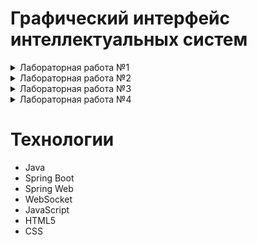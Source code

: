 # Графический интерфейс интеллектуальных систем
<details>
  <summary>Лабораторная работа №1</summary>

## Цель
Разработать элементарный графический редактор, реализующий построение отрезков с помощью алгоритма ЦДА, целочисленного алгоритма Брезенхема и алгоритма Ву. Вызов способа генерации отрезка задается из пункта меню и доступно через панель инструментов «Отрезки». В редакторе кроме режима генерации отрезков в пользовательском окне должен быть предусмотрен отладочный режим, где отображается пошаговое решение на дискретной сетке.
## Описание алгоритмов
### Цифровой Дифференциальный Анализатор
  Цифровой дифференциальный анализатор (ЦДА) – это алгоритм, основанный на аппроксимации прямой линии путем равномерного приращения координат. Он разбивает отрезок на равные шаги по одной из координат и вычисляет соответствующие значения другой координаты.
### Алгоритм Брезенхема
  Алгоритм Брезенхема основан на выборе оптимального пикселя с использованием целочисленных вычислений. В отличие от ЦДА, он исключает необходимость работы с дробными числами, используя пошаговое накопление ошибки, чтобы принять решение о том, какой пиксель закрасить на следующем шаге.
### Алгоритм Ву
Алгоритм Ву предназначен для построения сглаженных (антиалиасинговых) линий. В отличие от Брезенхема, который выбирает один пиксель на каждом шаге, Ву использует два соседних пикселя, назначая им разные уровни яркости, чтобы сгладить границы линии и уменьшить эффект "ступенек" (aliasing).
## Интерфейс
![image](https://github.com/user-attachments/assets/6c7a4c50-0ff6-4630-a76a-6684d665c26f)
## Реализация
### Цифровой Дифференциальный Анализатор
```java
  
    public static List<Pixel> generateLine(int x1, int y1, int x2, int y2) {
        List<Pixel> pixels = new ArrayList<>();

        int dx = x2 - x1;
        int dy = y2 - y1;
        int steps = Math.max(Math.abs(dx), Math.abs(dy));

        float xIncrement = (float) dx / steps;
        float yIncrement = (float) dy / steps;

        float x = x1;
        float y = y1;

        for (int i = 0; i <= steps; i++) {
            pixels.add(new Pixel(Math.round(x), Math.round(y), 255));
            x += xIncrement;
            y += yIncrement;
        }

        return pixels;
    }
```   
### Алгоритм Брезенхема
```java
  
    public static List<Pixel> generateLine(int x1, int y1, int x2, int y2) {
        List<Pixel> pixels = new ArrayList<>();

        int dx = Math.abs(x2 - x1);
        int dy = Math.abs(y2 - y1);
        int sx = (x1 < x2) ? 1 : -1;
        int sy = (y1 < y2) ? 1 : -1;
        int err = dx - dy;

        while (true) {
            pixels.add(new Pixel(x1, y1, 255));

            if (x1 == x2 && y1 == y2) break;

            int e2 = 2 * err;
            if (e2 > -dy) {
                err -= dy;
                x1 += sx;
            }
            if (e2 < dx) {
                err += dx;
                y1 += sy;
            }
        }

        return pixels;
    }
```
### Алгоритм Ву
```java
public static List<Pixel> generateLine(int x0, int y0, int x1, int y1) {
        List<Pixel> pixels = new ArrayList<>();

        boolean steep = Math.abs(y1 - y0) > Math.abs(x1 - x0);
        if (steep) {
            int temp = x0;
            x0 = y0;
            y0 = temp;

            temp = x1;
            x1 = y1;
            y1 = temp;
        }

        boolean reverse = x0 > x1;
        if (reverse) {
            int temp = x0;
            x0 = x1;
            x1 = temp;

            temp = y0;
            y0 = y1;
            y1 = temp;
        }

        float dx = x1 - x0;
        float dy = y1 - y0;
        float gradient = dx == 0 ? 1 : dy / dx;

        float xend = Math.round(x0);
        float yend = y0 + gradient * (xend - x0);
        float xgap = rfpart(x0 + 0.5f);
        int xpxl1 = (int) xend;
        int ypxl1 = ipart(yend);

        if (steep) {
            plot(pixels, ypxl1, xpxl1, rfpart(yend) * xgap);
            plot(pixels, ypxl1 + 1, xpxl1, fpart(yend) * xgap);
        } else {
            plot(pixels, xpxl1, ypxl1, rfpart(yend) * xgap);
            plot(pixels, xpxl1, ypxl1 + 1, fpart(yend) * xgap);
        }

        float intery = yend + gradient;

        xend = Math.round(x1);
        yend = y1 + gradient * (xend - x1);
        xgap = fpart(x1 + 0.5f);
        int xpxl2 = (int) xend;
        int ypxl2 = ipart(yend);

        if (steep) {
            plot(pixels, ypxl2, xpxl2, rfpart(yend) * xgap);
            plot(pixels, ypxl2 + 1, xpxl2, fpart(yend) * xgap);
        } else {
            plot(pixels, xpxl2, ypxl2, rfpart(yend) * xgap);
            plot(pixels, xpxl2, ypxl2 + 1, fpart(yend) * xgap);
        }

        if (steep) {
            for (int x = xpxl1 + 1; x < xpxl2; x++) {
                plot(pixels, ipart(intery), x, rfpart(intery));
                plot(pixels, ipart(intery) + 1, x, fpart(intery));
                intery += gradient;
            }
        } else {
            for (int x = xpxl1 + 1; x < xpxl2; x++) {
                plot(pixels, x, ipart(intery), rfpart(intery));
                plot(pixels, x, ipart(intery) + 1, fpart(intery));
                intery += gradient;
            }
        }

        if (reverse) {
            reverseList(pixels);
        }

        return pixels;
    }
```
## Вывод
В результате реализации графического редактора, использующего алгоритмы построения отрезков (ЦДА, Брезенхема и Ву), была создана система, обеспечивающая интерактивное рисование отрезков с возможностью отображения пошагового процесса.
</details>

<details>
  <summary>Лабораторная работа №2</summary>
  
## Цель
Разработать элементарный графический редактор, реализующий построение линий второго порядка. Вызов способа генерации линии второго порядка задается из пункта меню и доступно через панель инструментов «Линии 2-го порядка». В редакторе кроме режима генерации линий второго порядка в пользовательском окне должен быть предусмотрен отладочный режим, где отображается пошаговое решение на дискретной сетке.
## Описание алгоритмов
### Алгоритм для окружности
Алгоритм Брезенхэма для окружности основан на построении пикселей по восьмисимметрии. Вместо вычисления уравнения окружности, он использует целочисленные вычисления и пошаговое принятие решений.
### Алгоритм для элипса
Алгоритм Брезенхэма для эллипса — это целочисленный алгоритм растеризации эллипса. Он использует инкрементальный метод и основан на уравнении эллипса. Так как эллипс симметричен относительно обеих осей, достаточно вычислить точки только в одной четверти, а затем отразить их по симметрии.
### Алгоритм для гиперболы
Этот алгоритм реализует метод Брезенхема для рисования гиперболы. Он основан на пошаговом приближении гиперболы за счет целочисленных вычислений, что делает его быстрым и эффективным.
### Алгоритм для параболы
Этот алгоритм реализует метод Брезенхема для отрисовки параболы. Он использует дискретные (целочисленные) вычисления, что делает его быстрым и эффективным для растровой графики.
## Интерфейс
![image](https://github.com/user-attachments/assets/1bbc462a-8cad-4b44-84b0-3bbca60f7f4c)


## Реализация
### Алгоритм окружности
```java
public static List<Pixel> generateCircle(int xc, int yc, int x2, int y2) {
        int radius = (int) Math.sqrt(Math.pow(x2 - xc, 2) + Math.pow(y2 - yc, 2));
        List<Pixel> pixels = new ArrayList<>();

        int x = 0, y = radius;
        int d = 3 - 2 * radius;

        while (x <= y) {
            addSymmetricPixels(pixels, xc, yc, x, y);
            if (d < 0) {
                d += 4 * x + 6;
            } else {
                d += 4 * (x - y) + 10;
                y--;
            }
            x++;
        }
        return pixels;
    }
```
### Алгоритм элипса
```java
public static List<Pixel> generateEllipse(int xc, int yc, int rx, int ry) {
        rx = Math.abs(rx - xc);
        ry = Math.abs(ry - yc);
        List<Pixel> pixels = new ArrayList<>();

        int x = 0, y = ry;
        int rxSq = rx * rx;
        int rySq = ry * ry;
        int twoRxSq = 2 * rxSq;
        int twoRySq = 2 * rySq;

        int p;
        int px = 0;
        int py = twoRxSq * y;

        p = Math.round(rySq - (rxSq * ry) + (0.25f * rxSq));
        while (px < py) {
            addSymmetricPixels(pixels, xc, yc, x, y);
            x++;
            px += twoRySq;
            if (p < 0) {
                p += rySq + px;
            } else {
                y--;
                py -= twoRxSq;
                p += rySq + px - py;
            }
        }

        p = Math.round(rySq * (x + 0.5f) * (x + 0.5f) + rxSq * (y - 1) * (y - 1) - rxSq * rySq);
        while (y >= 0) {
            addSymmetricPixels(pixels, xc, yc, x, y);
            y--;
            py -= twoRxSq;
            if (p > 0) {
                p += rxSq - py;
            } else {
                x++;
                px += twoRySq;
                p += rxSq - py + px;
            }
        }

        return pixels;
    }
```
### Алгоритм гиперболы
```java
public static List<Pixel> generateHyperbola(int xc, int yc, int x2, int y2) {
        List<Pixel> pixels = new ArrayList<>();

        int a = Math.abs(x2 - xc);
        int b = Math.abs(y2 - yc);

        int x = a, y = 0;
        int a2 = a * a, b2 = b * b;
        int fx = 2 * b2 * x, fy = 2 * a2 * y;
        float d = b2 - a2 * (1 + 2 * b);

        while (fx > fy) {
            addSymmetricPixelsWithAntialiasing(pixels, xc, yc, x, y, a, b);
            y++;
            fy += 2 * a2;
            if (d < 0) {
                d += b2 + fy;
            } else {
                x++;
                fx -= 2 * b2;
                d += b2 + fy - fx;
            }
        }

        d = b2 * (x + 0.5f) * (x + 0.5f) + a2 * (y - 1) * (y - 1) - a2 * b2;
        while (x < 10 * a) {
            addSymmetricPixelsWithAntialiasing(pixels, xc, yc, x, y, a, b);
            x++;
            fx -= 2 * b2;
            if (d > 0) {
                d += a2 - fx;
            } else {
                y++;
                fy += 2 * a2;
                d += a2 - fx + fy;
            }
        }

        return pixels;
    }
```
### Алгоритм параболы
```java
public static List<Pixel> drawParabola(int x0, int y0, int a) {
        List<Pixel> points = new ArrayList<>();
        int signA = Integer.signum(a);
        a = Math.abs(a);

        int x = 0;
        int y = 0;
        int p = 1 - 2 * a;

        while (y <= 500) {
            points.add(new Pixel(x0 + x * signA, y0 + y, 1.0f));
            points.add(new Pixel(x0 + x * signA, y0 - y, 1.0f));

            if (p < 0) {
                p += 2 * y + 3;
            } else {
                x++;
                p += 2 * y + 3 - 4 * a;
            }
            y++;
        }

        if (signA < 0) {
            x = 0;
            y = 0;
            p = 1 - 2 * a;

            while (y <= 1000) {
                points.add(new Pixel(x0 - x, y0 + y, 1.0f));
                points.add(new Pixel(x0 - x, y0 - y, 1.0f));

                if (p < 0) {
                    p += 2 * y + 3;
                } else {
                    x++;
                    p += 2 * y + 3 - 4 * a;
                }
                y++;
            }
        }

        return points;
    }
```
## Вывод
В результате разработки графического редактора, были добавлены возможности отрисовки таких объектов как: **окружность**, **элипс**, **парабола** и **гипербола**.
</details>

<details>
  <summary>Лабораторная работа №3</summary>

## Цель
Разработать элементарный графический редактор, реализующий построение параметрических кривых, используя форму Эрмита, форму Безье и B-сплайн.
## Описание алгоритмов
### Кривая Эрмита 
Метод построения кривых, использующий начальные и конечные точки, а также касательные в этих точках.
### Кривая Безье 
Параметрическая кривая, определяемая опорными точками, с использованием полиномиальных функций.
### B-сплайн
Гибкий метод построения кривых, который позволяет более плавно контролировать форму кривой за счет весовых коэффициентов.
## Интерфейс
![image](https://github.com/user-attachments/assets/99e4c066-85c3-43b8-9418-49ab0eb62047)

## Реализация
### Кривая Эрмита
```java
public static List<Pixel> drawHermiteCurve(Pixel P0, Pixel P1, Pixel T0, Pixel T1, int numPoints) {
        List<Pixel> curve = new ArrayList<>();

        for (int i = 0; i <= numPoints; i++) {
            float t = (float) i / numPoints;

            float h00 = 2 * t * t * t - 3 * t * t + 1;
            float h10 = t * t * t - 2 * t * t + t;
            float h01 = -2 * t * t * t + 3 * t * t;
            float h11 = t * t * t - t * t;

            int x = Math.round(P0.x * h00 + T0.x * h10 + P1.x * h01 + T1.x * h11);
            int y = Math.round(P0.y * h00 + T0.y * h10 + P1.y * h01 + T1.y * h11);

            curve.add(new Pixel(x, y, 1.0f));
        }

        return curve;
    }
```
### Кривая Безье
```java
public static Pixel calculateBezierPoint(List<Pixel> controlPoints, float t) {
        int n = controlPoints.size() - 1;
        float x = 0, y = 0;

        for (int i = 0; i <= n; i++) {
            float coefficient = binomialCoefficient(n, i) * (float) Math.pow(1 - t, n - i) * (float) Math.pow(t, i);
            x += coefficient * controlPoints.get(i).x;
            y += coefficient * controlPoints.get(i).y;
        }

        return new Pixel((int) x, (int) y, 0);
    }

    private static int binomialCoefficient(int n, int k) {
        if (k < 0 || k > n) {
            return 0;
        }
        if (k == 0 || k == n) {
            return 1;
        }
        k = Math.min(k, n - k);
        int result = 1;
        for (int i = 1; i <= k; i++) {
            result = result * (n - k + i) / i;
        }
        return result;
    }

    public static List<Pixel> generateBezierCurve(List<Pixel> controlPoints, int numPoints) {
        List<Pixel> curve = new ArrayList<>();
        for (int i = 0; i <= numPoints; i++) {
            float t = i / (float) numPoints;
            curve.add(calculateBezierPoint(controlPoints, t));
        }
        return curve;
    }
```
### B-сплайн
```java
public static Pixel calculateBSplinePoint(List<Pixel> controlPoints, float[] knots, float t, int degree) {
        int n = controlPoints.size() - 1;
        int[] span = findSpan(n, degree, t, knots);
        float[] basis = calculateBasisFunctions(span[0], t, degree, knots);

        float x = 0, y = 0;
        for (int i = 0; i <= degree; i++) {
            x += basis[i] * controlPoints.get(span[0] - degree + i).x;
            y += basis[i] * controlPoints.get(span[0] - degree + i).y;
        }

        return new Pixel((int) x, (int) y, 0);
    }

    private static int[] findSpan(int n, int degree, float t, float[] knots) {
        if (t >= knots[n + 1]) {
            return new int[]{n};
        }
        if (t <= knots[degree]) {
            return new int[]{degree};
        }

        int low = degree;
        int high = n + 1;
        int mid = (low + high) / 2;

        while (t < knots[mid] || t >= knots[mid + 1]) {
            if (t < knots[mid]) {
                high = mid;
            } else {
                low = mid;
            }
            mid = (low + high) / 2;
        }

        return new int[]{mid};
    }

    private static float[] calculateBasisFunctions(int span, float t, int degree, float[] knots) {
        float[] basis = new float[degree + 1];
        float[] left = new float[degree + 1];
        float[] right = new float[degree + 1];

        basis[0] = 1.0f;

        for (int j = 1; j <= degree; j++) {
            left[j] = t - knots[span + 1 - j];
            right[j] = knots[span + j] - t;

            float saved = 0.0f;

            for (int r = 0; r < j; r++) {
                float temp = basis[r] / (right[r + 1] + left[j - r]);
                basis[r] = saved + right[r + 1] * temp;
                saved = left[j - r] * temp;
            }

            basis[j] = saved;
        }

        return basis;
    }

    public static List<Pixel> generateBSpline(List<Pixel> controlPoints, float[] knots, int degree, int numPoints) {
        List<Pixel> curve = new ArrayList<>();
        float tMin = knots[degree];
        float tMax = knots[knots.length - degree - 1];

        for (int i = 0; i <= numPoints; i++) {
            float t = tMin + (tMax - tMin) * i / numPoints;
            curve.add(calculateBSplinePoint(controlPoints, knots, t, degree));
        }

        return curve;
    }
```
## Вывод
Разработанный графический редактор успешно реализует построение параметрических кривых Эрмита, Безье и B-сплайнов. Добавлена возможность корректировки опорных точек и состыковки сегментов. Реализованы базовые функции матричных вычислений для работы с кривыми.
</details>

<details>
  <summary>Лабораторная работа №4</summary>

## Цель
Разработать графическую программу, выполняющую следующие геометрические преобразования над трехмерным объектом: перемещение, поворот, скалирование, отображение, перспектива. В программе должно быть предусмотрено считывание координат 3D объекта из текстового файла, обработка клавиатуры и выполнение геометрических преобразований в зависимости от нажатых клавиш. Все преобразования следует производить с использованием матричного аппарата и представления координат в однородных координатах.
## Описание алгоритмов
### Аффинные преобразования
Это класс геометрических преобразований в пространстве, которые сохраняют прямые линии и параллельность. Они широко используются в компьютерной графике, машинном обучении, физике и других областях для изменения положения, размера, ориентации и формы объектов.
### Однородные координаты
Это система координат, которая позволяет выполнять преобразования, такие как перемещение, поворот и масштабирование, с использованием матриц.
### Матрицы преобразования
Это инструменты, используемые для осуществления различных геометрических изменений объектов в пространстве.
## Интерфейс
![image](https://github.com/user-attachments/assets/f0ae2920-e053-4c5c-9b15-3894b83dc317)

## Вывод
В процессе выполнения лабораторной работы были изучены основные методы графической визуализации и трансформации трехмерных объектов. Практическая реализация графического редактора на основе матричных преобразований предоставила ценные навыки в области компьютерной графики и геометрии. Основное внимание было уделено использованию однородных координат и их преобразованию, что является ключевым для работы с трехмерной графикой.
</details>

# Технологии
- Java
- Spring Boot
- Spring Web
- WebSocket
- JavaScript
- HTML5
- CSS
